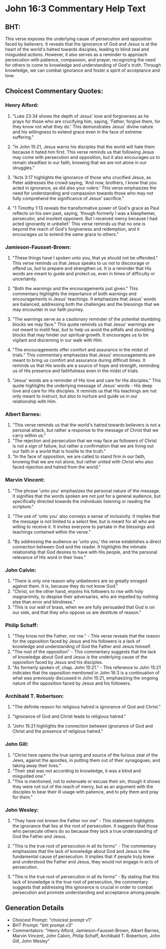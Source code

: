 # John 16:3 Commentary Help Text

## BHT:
This verse exposes the underlying cause of persecution and opposition faced by believers. It reveals that the ignorance of God and Jesus is at the heart of the world's hatred towards disciples, leading to blind zeal and misguided actions. However, it also serves as a reminder to approach persecution with patience, compassion, and prayer, recognizing the need for others to come to knowledge and understanding of God's truth. Through knowledge, we can combat ignorance and foster a spirit of acceptance and love.

## Choicest Commentary Quotes:
### Henry Alford:
1. "Luke 23:34 shows the depth of Jesus' love and forgiveness as he prays for those who are crucifying him, saying, 'Father, forgive them, for they know not what they do.' This demonstrates Jesus' divine nature and his willingness to extend grace even in the face of extreme suffering."

2. "In John 15:21, Jesus warns his disciples that the world will hate them because it hated him first. This verse reminds us that following Jesus may come with persecution and opposition, but it also encourages us to remain steadfast in our faith, knowing that we are not alone in our struggles."

3. "Acts 3:17 highlights the ignorance of those who crucified Jesus, as Peter addresses the crowd saying, 'And now, brothers, I know that you acted in ignorance, as did also your rulers.' This verse emphasizes the need for understanding and compassion towards those who may not fully comprehend the significance of Jesus' sacrifice."

4. "1 Timothy 1:13 reveals the transformative power of God's grace as Paul reflects on his own past, saying, 'though formerly I was a blasphemer, persecutor, and insolent opponent. But I received mercy because I had acted ignorantly in unbelief.' This verse reminds us that no one is beyond the reach of God's forgiveness and redemption, and it encourages us to extend the same grace to others."

### Jamieson-Fausset-Brown:
1. "These things have I spoken unto you, that ye should not be offended." This verse reminds us that Jesus speaks to us not to discourage or offend us, but to prepare and strengthen us. It is a reminder that His words are meant to guide and protect us, even in times of difficulty or uncertainty.

2. "Both the warnings and the encouragements just given." This commentary highlights the importance of both warnings and encouragements in Jesus' teachings. It emphasizes that Jesus' words are balanced, addressing both the challenges and the blessings that we may encounter in our faith journey.

3. "The warnings serve as a cautionary reminder of the potential stumbling blocks we may face." This quote reminds us that Jesus' warnings are not meant to instill fear, but to help us avoid the pitfalls and stumbling blocks that may hinder our spiritual growth. It encourages us to be vigilant and discerning in our walk with Him.

4. "The encouragements offer comfort and assurance in the midst of trials." This commentary emphasizes that Jesus' encouragements are meant to bring us comfort and assurance during difficult times. It reminds us that His words are a source of hope and strength, reminding us of His presence and faithfulness even in the midst of trials.

5. "Jesus' words are a reminder of His love and care for His disciples." This quote highlights the underlying message of Jesus' words - His deep love and care for His disciples. It reminds us that His teachings are not only meant to instruct, but also to nurture and guide us in our relationship with Him.

### Albert Barnes:
1. "This verse reminds us that the world's hatred towards believers is not a personal attack, but rather a response to the message of Christ that we carry within us."
2. "The rejection and persecution that we may face as followers of Christ is not a sign of failure, but rather a confirmation that we are living out our faith in a world that is hostile to the truth."
3. "In the face of opposition, we are called to stand firm in our faith, knowing that we are not alone, but rather united with Christ who also faced rejection and hatred from the world."

### Marvin Vincent:
1. "The phrase 'unto you' emphasizes the personal nature of the message. It signifies that the words spoken are not just for a general audience, but specifically directed towards the individuals listening or reading the scripture."

2. "The use of 'unto you' also conveys a sense of inclusivity. It implies that the message is not limited to a select few, but is meant for all who are willing to receive it. It invites everyone to partake in the blessings and teachings contained within the verse."

3. "By addressing the audience as 'unto you,' the verse establishes a direct connection between God and the reader. It highlights the intimate relationship that God desires to have with His people, and the personal relevance of His word in their lives."

### John Calvin:
1. "There is only one reason why unbelievers are so greatly enraged against them. It is, because they do not know God."
2. "Christ, on the other hand, enjoins his followers to rise with holy magnanimity, to despise their adversaries, who are impelled by nothing else than error and blindness."
3. "This is our wall of brass, when we are fully persuaded that God is on our side, and that they who oppose us are destitute of reason."

### Philip Schaff:
1. "They know not the Father, nor me." - This verse reveals that the reason for the opposition faced by Jesus and his followers is a lack of knowledge and understanding of God the Father and Jesus himself.
2. "The root of the opposition" - This commentary suggests that the lack of knowledge about God and Jesus is the underlying cause of the opposition faced by Jesus and his disciples.
3. "As formerly spoken of, chap. John 15:21." - This reference to John 15:21 indicates that the opposition mentioned in John 16:3 is a continuation of what was previously discussed in John 15:21, emphasizing the ongoing nature of the opposition faced by Jesus and his followers.

### Archibald T. Robertson:
1. "The definite reason for religious hatred is ignorance of God and Christ." 

2. "Ignorance of God and Christ leads to religious hatred." 

3. "John 15:21 highlights the connection between ignorance of God and Christ and the presence of religious hatred."

### John Gill:
1. "Christ here opens the true spring and source of the furious zeal of the Jews, against the apostles, in putting them out of their synagogues, and taking away their lives."
2. "Their zeal was not according to knowledge, it was a blind and misguided one."
3. "This is mentioned, not to extenuate or excuse their sin, though it shows they were not out of the reach of mercy, but as an argument with the disciples to bear their ill usage with patience, and to pity them and pray for them."

### John Wesley:
1. "They have not known the Father nor me" - This statement highlights the ignorance that lies at the root of persecution. It suggests that those who persecute others do so because they lack a true understanding of God the Father and Jesus.

2. "This is the true root of persecution in all its forms" - The commentary emphasizes that the lack of knowledge about God and Jesus is the fundamental cause of persecution. It implies that if people truly knew and understood the Father and Jesus, they would not engage in acts of persecution.

3. "This is the true root of persecution in all its forms" - By stating that this lack of knowledge is the true root of persecution, the commentary suggests that addressing this ignorance is crucial in order to combat persecution and promote understanding and acceptance among people.


## Generation Details
- Choicest Prompt: "choicest prompt v1"
- BHT Prompt: "bht prompt v3"
- Commentators: "Henry Alford, Jamieson-Fausset-Brown, Albert Barnes, Marvin Vincent, John Calvin, Philip Schaff, Archibald T. Robertson, John Gill, John Wesley"
